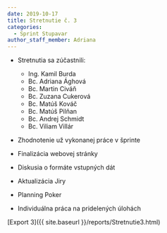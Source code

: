 ```yaml
---
date: 2019-10-17
title: Stretnutie č. 3
categories:
  - Sprint Stupavar
author_staff_member: Adriana
---
```

- Stretnutia sa zúčastnili:
  - Ing. Kamil Burda
  - Bc. Adriana Ághová
  - Bc. Martin Civáň
  - Bc. Zuzana Cukerová
  - Bc. Matúš Kováč
  - Bc. Matúš Pilňan
  - Bc. Andrej Schmidt
  - Bc. Viliam Villár
  
- Zhodnotenie už vykonanej práce v šprinte
- Finalizácia webovej stránky
- Diskusia o formáte vstupných dát 
- Aktualizácia Jiry
- Planning Poker
- Individuálna práca na pridelených úlohách

[Export 3]({{ site.baseurl }}/reports/Stretnutie3.html)
